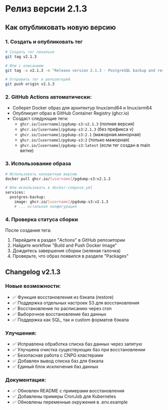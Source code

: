 # Релиз версии 2.1.3

## Как опубликовать новую версию

### 1. Создать и опубликовать тег

```bash
# Создать тег локально
git tag v2.1.3

# Или с описанием
git tag -a v2.1.3 -m "Release version 2.1.3 - PostgreSQL backup and restore tool"

# Отправить тег в репозиторий
git push origin v2.1.3
```

### 2. GitHub Actions автоматически:
- Соберет Docker образ для архитектур linux/amd64 и linux/arm64
- Опубликует образ в GitHub Container Registry (ghcr.io)
- Создаст следующие теги:
  - `ghcr.io/[username]/pgdump-s3:v2.1.3` (полная версия)
  - `ghcr.io/[username]/pgdump-s3:2.1.3` (без префикса v)
  - `ghcr.io/[username]/pgdump-s3:2.1` (мажорная.минорная)
  - `ghcr.io/[username]/pgdump-s3:2` (только мажорная)
  - `ghcr.io/[username]/pgdump-s3:latest` (если тег создан в main ветке)

### 3. Использование образа

```bash
# Использовать конкретную версию
docker pull ghcr.io/[username]/pgdump-s3:v2.1.3

# Или использовать в docker-compose.yml
services:
  postgres-backup:
    image: ghcr.io/[username]/pgdump-s3:v2.1.3
    # ... остальная конфигурация
```

### 4. Проверка статуса сборки

После создания тега:
1. Перейдите в раздел "Actions" в GitHub репозитории
2. Найдите workflow "Build and Push Docker Image"
3. Дождитесь завершения сборки (зеленая галочка)
4. Проверьте, что образ появился в разделе "Packages"

## Changelog v2.1.3

### Новые возможности:
- ✅ Функция восстановления из бэкапа (restore)
- ✅ Поддержка отдельных настроек S3 для восстановления
- ✅ Восстановление по расписанию через cron
- ✅ Выборочное восстановление баз данных
- ✅ Поддержка как SQL, так и custom форматов бэкапа

### Улучшения:
- ✅ Исправлена обработка списка баз данных через запятую
- ✅ Улучшена очистка существующих баз при восстановлении
- ✅ Безопасная работа с CNPG кластерами
- ✅ Добавлен вывод списка баз для бэкапа
- ✅ Единый блок исключения баз данных

### Документация:
- ✅ Обновлен README с примерами восстановления
- ✅ Добавлены примеры CronJob для Kubernetes
- ✅ Обновлены переменные окружения в .env.example
